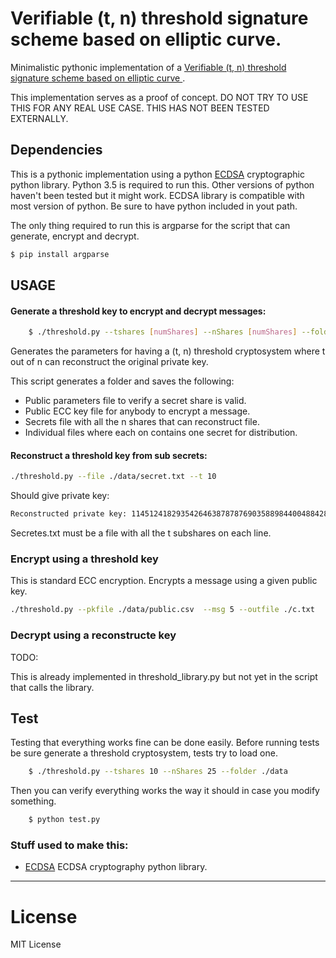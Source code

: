 # Verifiable (t, n) threshold signature scheme based on elliptic curve.


Minimalistic pythonic implementation of a [Verifiable (t, n) threshold signature scheme based on elliptic curve
](https://link.springer.com/article/10.1007/BF02828641).

This implementation serves as a proof of concept. DO NOT TRY TO USE THIS FOR ANY REAL USE CASE. THIS HAS NOT BEEN TESTED EXTERNALLY.


## Dependencies
This is a pythonic implementation using a python [ECDSA](https://github.com/warner/python-ecdsa) cryptographic python library. Python 3.5 is required to run this. Other versions of python haven't been tested but it might work. ECDSA library is compatible with most version of python. Be sure to have python included in yout path. 

The only thing required to run this is argparse for the script that can generate, encrypt and decrypt.

```bash
$ pip install argparse
```


## USAGE

#### Generate a threshold key to encrypt and decrypt messages:

```bash
    $ ./threshold.py --tshares [numShares] --nShares [numShares] --folder ./data
```
Generates the parameters for having a (t, n) threshold cryptosystem where t out of n can reconstruct the original private key.

This script generates a folder and saves the following:
- Public parameters file to verify a secret share is valid.
- Public ECC key file for anybody to encrypt a message.
- Secrets file with all the n shares that can reconstruct file.
- Individual files where each on contains one secret for distribution.

#### Reconstruct a threshold key from sub secrets:
```bash
./threshold.py --file ./data/secret.txt --t 10
```
Should give private key:
```bash
Reconstructed private key: 114512418293542646387878769035889844004884287243204154488848244878157937612245
```
Secretes.txt must be a file with all the t subshares on each line.

### Encrypt using a threshold key
This is standard ECC encryption. Encrypts a message using a given public key.

```bash
./threshold.py --pkfile ./data/public.csv  --msg 5 --outfile ./c.txt
```


### Decrypt using a reconstructe key

TODO:

This is already implemented in threshold_library.py but not yet in the script that calls the library.

## Test

Testing that everything works fine can be done easily. Before running tests be sure generate a threshold cryptosystem, tests try to load one.

```bash
    $ ./threshold.py --tshares 10 --nShares 25 --folder ./data
```

Then you can verify everything works the way it should in case you modify something.

```bash
    $ python test.py
```



### Stuff used to make this:

 * [ECDSA](https://github.com/warner/python-ecdsa) ECDSA cryptography python library. 


------

# License

MIT License